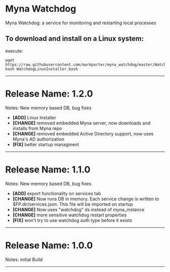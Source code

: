 Myna Watchdog
=============

Myna Watchdog: a service for monitoring and restarting local processes

To download and install on a Linux system:
-----------
execute:

    wget https://raw.githubusercontent.com/markporter/myna_watchdog/master/WatchdogLinuxInstaller.bash
    bash WatchdogLinuxInstaller.bash


-----------------------------------------------------------------------------------------

Release Name: 1.2.0
============================
Notes: 
New memory based DB, bug fixes

* **[ADD]**         Linux Installer
* **[CHANGE]**      removed embedded Myna server, now downloads and installs from Myna repo
* **[CHANGE]**      removed embedded Active Directory support, now uses Myna's AD authorization
* **[FIX]**         better startup managment


----------------------------------------------------------

Release Name: 1.1.0
============================
Notes: 
New memory based DB, bug fixes

* **[ADD]**         export functionality on services tab
* **[CHANGE]**      Now runs DB in memory. Each service change is written to $FP.dir/services.json. This file will be imported on startup
* **[CHANGE]**      Now uses "watchdog" ds instead of myna_instance
* **[CHANGE]**      more sensitive watchdog restart properties
* **[FIX]**         won't try to use watchdog auth type before it exists


----------------------------------------------------------
Release Name: 1.0.0
============================
Notes: initial Build



----------------------------------------------------------
